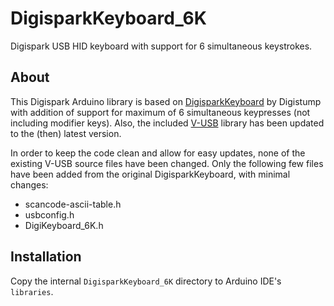 # DigisparkKeyboard_6K
Digispark USB HID keyboard with support for 6 simultaneous keystrokes.

## About
This Digispark Arduino library is based on [DigisparkKeyboard](https://github.com/digistump/DigistumpArduino/tree/master/digistump-avr/libraries/DigisparkKeyboard) by Digistump with addition of support for maximum of 6 simultaneous keypresses (not including modifier keys).
Also, the included [V-USB](https://www.obdev.at/products/vusb/index.html) library has been updated to the (then) latest version.

In order to keep the code clean and allow for easy updates, none of the existing V-USB source files have been changed. Only the following few files have been added from the original DigisparkKeyboard, with minimal changes:
 * scancode-ascii-table.h
 * usbconfig.h
 * DigiKeyboard_6K.h
 
 ## Installation
 Copy the internal `DigisparkKeyboard_6K` directory to Arduino IDE's `libraries`.
 
